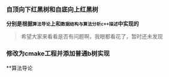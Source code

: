 ### 自顶向下红黑树和自底向上红黑树

**分别是根据`算法导论`上和`数据结构与算法分析c++描述`中实现的**

> 希望大家来看看是否有问题啊，我眼都看花了，暂时还未发现

### 修改为cmake工程并添加普通b树实现

**算法导论

